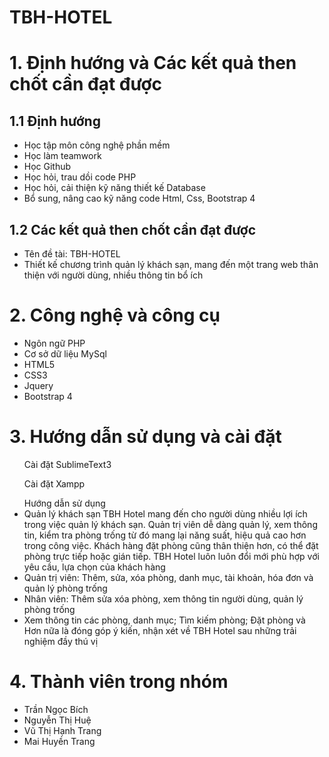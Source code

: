 <h1>TBH-HOTEL</h1>
<h1>1. Định hướng và Các kết quả then chốt cần đạt được </h1>
<h2>1.1 Định hướng</h2>
<ul>
  <li>Học tập môn công nghệ phần mềm </li>
  <li>Học làm teamwork</li>
  <li>Học Github</li>
  <li>Học hỏi, trau dồi code PHP </li>
  <li>Học hỏi, cải thiện kỹ năng thiết kế Database</li>
  <li>Bổ sung, nâng cao kỹ năng code Html, Css, Bootstrap 4</li>
</ul>
<h2>1.2 Các kết quả then chốt cần đạt được</h2>
<ul>
  <li>Tên đề tài: TBH-HOTEL</li>
  <li>Thiết kế chương trình quản lý khách sạn, mang đến một trang web thân thiện với người dùng, nhiều thông tin bổ ích</li>
</ul>

<h1>2. Công nghệ và công cụ </h1>
  <ul>
  <li>Ngôn ngữ PHP</li>
  <li>Cơ sở dữ liệu MySql</li>
  <li>HTML5</li>
  <li>CSS3</li>
  <li>Jquery</li>
  <li>Bootstrap 4</li>
  </ul>

<h1>3. Hướng dẫn sử dụng và cài đặt</h1>
  <ul>Cài đặt SublimeText3 </ul>
  <ul>Cài đặt Xampp </ul>
  <ul>Hướng dẫn sử dụng
  <li>Quản lý khách sạn TBH Hotel mang đến cho người dùng nhiều lợi ích trong việc quản lý khách sạn. Quản trị viên dễ dàng quản lý, xem thông tin, kiểm tra phòng trống từ đó mang lại năng suất, hiệu quả cao hơn trong công việc. Khách hàng đặt phòng cũng thân thiện hơn, có thể đặt phòng trực tiếp hoặc gián tiếp. TBH Hotel luôn luôn đổi mới phù hợp với yêu cầu, lựa chọn của khách hàng</li>
  <li>Quản trị viên: Thêm, sửa, xóa phòng, danh mục, tài khoản, hóa đơn và quản lý phòng trống </li>
  <li>Nhân viên: Thêm sửa xóa phòng, xem thông tin người dùng, quản lý phòng trống</li>
  <li>Xem thông tin các phòng, danh mục; Tìm kiếm phòng; Đặt phòng và Hơn nữa là đóng góp ý kiến, nhận xét về TBH Hotel sau những trải nghiệm đầy thú vị</li>
</ul>
<h1>4. Thành viên trong nhóm </h1>
  <ul>
  <li>Trần Ngọc Bích </li>
  <li>Nguyễn Thị Huệ </li>
  <li>Vũ Thị Hạnh Trang</li>
  <li>Mai Huyền Trang</li>
  </ul
